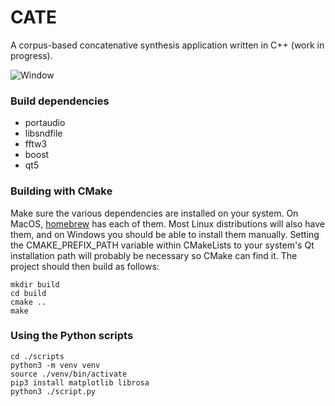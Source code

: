 # CATE
A corpus-based concatenative synthesis application written in C++ (work in progress). 

![Window](https://files.catbox.moe/pbtni8.png)

### Build dependencies
- portaudio
- libsndfile
- fftw3
- boost
- qt5

### Building with CMake
Make sure the various dependencies are installed on your system. On MacOS, [homebrew](https://brew.sh/) has each of them. Most Linux distributions will also have them, and on Windows you should be able to install them manually. Setting the CMAKE_PREFIX_PATH variable within CMakeLists to your system's Qt installation path will probably be necessary so CMake can find it. The project should then build as follows: 
```
mkdir build
cd build
cmake ..
make
```

### Using the Python scripts
```
cd ./scripts
python3 -m venv venv
source ./venv/bin/activate
pip3 install matplotlib librosa
python3 ./script.py
```
